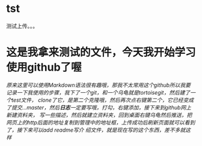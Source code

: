 # tst
测试上传。。。
<h1>这是我拿来测试的文件，今天我开始学习使用github了喔</h1>
<em>原来这里可以使用Markdown语法很有趣哦，那我不太常用这个github所以我要记录一下我使用的步骤，我下了一个git，和一个乌龟就是tortoisegit，然后建了一个test文件，
clone了它，是第二个克隆哦，然后再次点右键第二个，它已经变成了提交...master，然后<strong>日志</strong>一定要写哦，打勾，右键添加，接下来到github网上新建资料夹，
写一些描述，然后就建立资料夹，回到桌面右键乌龟然后推送，把网页上的http后面的地址复制到管理中的地址框，上传成功后刷新页面就可以看到了，接下来可以add readme写介
绍文件，就是现在写的这个东西，差不多就这样</em>

